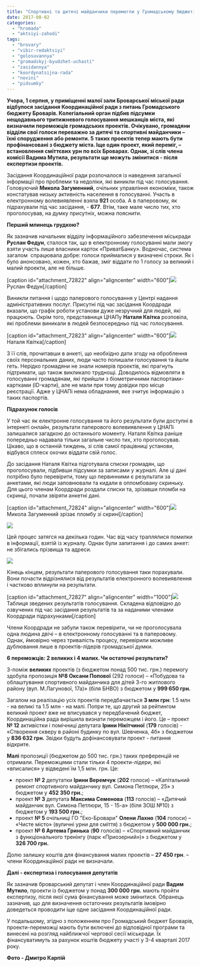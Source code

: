 ```yaml
---
title: "Спортивні та дитячі майданчики перемогли у Громадському бюджеті Броварів"
date: 2017-08-02
categories: 
  - "hromada"
  - "aktsiyi-zahodi"
tags: 
  - "brovary"
  - "vibir-redaktsiyi"
  - "golosuvannya"
  - "gromadskyj-byudzhet-uchasti"
  - "zasidannya"
  - "koordynatsijna-rada"
  - "novini"
  - "pidsumky"
---
```


**Учора, 1 серпня, у приміщенні малої зали Броварської міської ради відбулося засідання Координаційної ради з питань Громадського бюджету Броварів. Колегіальний орган підбив підсумки нещодавнього тритижневого голосування мешканців міста, які визначили переможців громадських проектів. Очікувано, громадяни відділи свої голоси переважно за дитячі та спортивні майданчики – їхні спорудження або ремонти. 5 таких проектів тепер мають бути профінансовані з бюджету міста. Іще один проект, який переміг, – встановлення сміттєвих урн по всіх Броварах. Однак, зі слів члена комісії Вадима Мутила, результати ще можуть змінитися - після експертизи проектів.**

Засідання Координаційної ради розпочалося із наведення загальної інформації про проблеми та недоліки, які виникли під час голосування. Головуючий **Микола Загуменний**, очільник управління економіки, також констатував низьку активність населення в голосуванні. Участь в електронному волевиявленні взяла **921** особа. А в паперовому, як підрахували під час засідання, - **677**. Втім, таке мале число тих, хто проголосував, на думку присутніх, можна пояснити.

**Перший млинець грудкою?**

Як зазначив начальник відділу інформаційного забезпечення міськради **Руслан Федун**, сталося так, що в електронному голосуванні мали змогу взяти участь лише власники карток «ПриватБанку». Водночас, система загалом  спрацювала добре: голоси приймалися у визначені строки. Як і було анонсовано, кожен, хто бажав, зміг віддати по 1 голосу за великий і малий проекти, але не більше.

\[caption id="attachment\_72822" align="aligncenter" width="600"\][![](https://mpz.brovary.org/wp-content/uploads/2017/08/Byudzhet-uchasti-zasidannya-koordrada-2017.08.01_00002.jpg)](https://mpz.brovary.org/wp-content/uploads/2017/08/Byudzhet-uchasti-zasidannya-koordrada-2017.08.01_00002.jpg) Руслан Федун\[/caption\]

Виникли питання і щодо паперового голосування у Центрі надання адміністративних послуг. Присутні під час засідання Коордради вказали, що графік роботи установи дуже незручний для людей, які працюють. Окрім того, представниця ЦНАПу **Наталя Квітка** розповіла, які проблеми виникали в людей безпосередньо під час голосування.

\[caption id="attachment\_72823" align="aligncenter" width="600"\][![](https://mpz.brovary.org/wp-content/uploads/2017/08/Byudzhet-uchasti-zasidannya-koordrada-2017.08.01_00008.jpg)](https://mpz.brovary.org/wp-content/uploads/2017/08/Byudzhet-uchasti-zasidannya-koordrada-2017.08.01_00008.jpg) Наталя Квітка\[/caption\]

З її слів, прочитавши в анкеті, що необхідно дати згоду на оброблення своїх персональних даних, люди часто полишали голосування та йшли геть. Нерідко громадяни не знали номерів проектів, які прагнуть підтримати, що також викликало труднощі. Доводилось відмовляти в голосуванні громадянам, які прийшли з біометричними паспортами-картками (ID-карти), але не мали при тому довідки про місце реєстрації. Адже у ЦНАПі нема обладнання, яке зчитує інформацію з таких паспортів.

**Підрахунок голосів**

У той час як електронне голосування та його результати були доступні в інтернеті онлайн, результати паперового волевиявлення у ЦНАПі залишалися загадкою до останнього моменту. Наталя Квітка раніше попередньо надавала тільки загальне число тих, хто проголосував. Цікаво, що в останній тиждень, зі слів самої працівниці установи, відбувся сплеск охочих віддати свій голос.

До засідання Наталя Квітка підготувала списки громадян, що проголосували, підбивши підсумки за записами у журналі. Але ці дані потрібно було перевірити, тому що первинними є результати за анкетами, які люди заповнювали та кидали в опломбовану скриньку. Для цього членам Коордради роздали списки та, зрізавши пломби на скринці, почали звіряти анкетні дані.

\[caption id="attachment\_72824" align="aligncenter" width="600"\][![](https://mpz.brovary.org/wp-content/uploads/2017/08/Byudzhet-uchasti-zasidannya-koordrada-2017.08.01_00013.jpg)](https://mpz.brovary.org/wp-content/uploads/2017/08/Byudzhet-uchasti-zasidannya-koordrada-2017.08.01_00013.jpg) Микола Загуменний зрізає пломбу зі скрині\[/caption\]

[![](https://mpz.brovary.org/wp-content/uploads/2017/08/Byudzhet-uchasti-zasidannya-koordrada-2017.08.01_00022.jpg)](https://mpz.brovary.org/wp-content/uploads/2017/08/Byudzhet-uchasti-zasidannya-koordrada-2017.08.01_00022.jpg)

Цей процес затягся на декілька годин. Час від часу траплялися помилки в інформації, взятій із журналу. Однак були запитання і до самих анкет: не збігались прізвища та адреси.

[![](https://mpz.brovary.org/wp-content/uploads/2017/08/Byudzhet-uchasti-zasidannya-koordrada-2017.08.01_00025.jpg)](https://mpz.brovary.org/wp-content/uploads/2017/08/Byudzhet-uchasti-zasidannya-koordrada-2017.08.01_00025.jpg)

Кінець кінцем, результати паперового голосування таки порахували. Вони почасти відрізнялися від результатів електронного волевиявлення і частково вплинули на результати.

\[caption id="attachment\_72827" align="aligncenter" width="1000"\][![](https://mpz.brovary.org/wp-content/uploads/2017/08/Screenshot_1.png)](https://mpz.brovary.org/wp-content/uploads/2017/08/Screenshot_1.png) Таблиця зведених результатів голосування. Складена відповідно до озвучених під час засідання результатів та за наданими членами Коордради підрахунками\[/caption\]

Члени Коордради не забули також перевірити, чи не проголосувала одна людина двічі – в електронному голосуванні та в паперовому. Однак, ймовірно через тривалість процесу, перевірили можливе дублювання лише в проектів-лідерів громадської думки.

**6 переможців: 2 великих і 4 малих. Чи остаточні результати?**

З-поміж **великих** проектів (з бюджетом понад 500 тис. грн.) перемогу здобула пропозиція **№8 Оксани Попової** (292 голоси) – «Побудова та облаштування спортивного майданчика для дітей 3-го житлового району (вул. М.Лагунової, 17а)» (біля БНВО) з бюджетом у **999 650 грн.**

Загалом на реалізацію усіх проектів передбачається **3 млн грн**: 1.5 млн - на великі та 1.5 млн - на малі. Попри те, що другий за рейтингом великий проект вже не вписувався у передбачений бюджет, Координаційна рада вирішила визнати переможцем і його. Це – проект **№ 12** активістки і помічниці депутата **Ірини Нікітчиної** (**179** голосів) - «Створення скверу в районі будинку по вул. Шевченка, 4б» з бюджетом у **836 632 грн.** Звідки будуть дофінансовувати проект - питання відкрите.

**Малі** пропозиції (бюджетом до 500 тис. грн.) таких преференцій не отримали. Переможцями стали тільки 4 проекти-лідери, які «вписалися» у відведені їм 1,5 млн. грн. Це:

- проект **№ 2** депутатки **Ірини Веремчук** (**202** голоси) – «Капітальний ремонт спортивного майданчику вул. Симона Петлюри, 25» з бюджетом у **452 350 грн.**;
- проект **№ 3** депутата **Максима Семенова** (**113** голосів) – «Дитячий майданчик вул. Симона Петлюри, 15 - 15-а» (біля ЗОШ №10) з бюджетом у **193 500 грн.**;
- проект **№ 5** очільниці ГО "Еко-Бровари" **Олени Лахно** (**104** голоси) – «Чисте місто» (вуличні урни для сміття) з бюджетом у **500 000 грн.**;
- проект **№ 6 Артема Гринька** (**90** голосів) – «Спортивний майданчик з функціонального тренінгу (парк «Приозерний»)» з бюджетом у **326 700 грн.**

Долю залишку коштів для фінансування малих проектів – **27 450 грн**. – члени Координаційної ради не визначали.

**Далі - експертиза і голосування депутатів**

Як зазначив броварський депутат і член Координаційної ради **Вадим Мутило**, проекти із бюджетом у понад **300 000 грн.** мають пройти експертизу, після якої сума фінансування може змінитися. Обранець зазначив, що для визначення остаточних результатів імовірно доведеться проводити іще одне засідання Координаційної ради.

У подальшому, згідно з положенням про Громадський бюджет Броварів, проекти-переможці мають бути включені до відповідної програми та винесені на розгляд найближчої чергової сесії міськради. Їх фінансуватимуть за рахунок коштів бюджету участі у 3-4 кварталі 2017 року.

**Фото - Дмитро Карпій**
